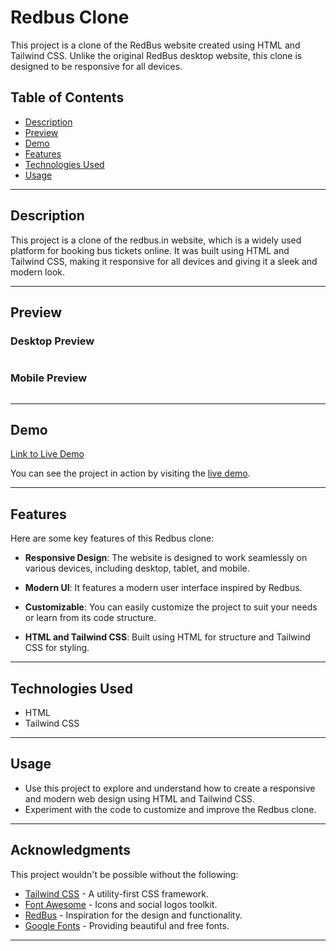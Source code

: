 # Redbus Clone
This project is a clone of the RedBus website created using HTML and Tailwind CSS. Unlike the original RedBus desktop website, this clone is designed to be responsive for all devices.


## Table of Contents

- [Description](#description)
- [Preview](#preview)
- [Demo](#demo)
- [Features](#features)  <!-- Add Features Section -->
- [Technologies Used](#technologies-used)
- [Usage](#usage)

---

## Description

This project is a clone of the redbus.in website, which is a widely used platform for booking bus tickets online. It was built using HTML and Tailwind CSS, making it responsive for all devices and giving it a sleek and modern look.

---

## Preview

### Desktop Preview
<img src="./assets/destop-preview.gif" alt="">

### Mobile Preview
<img src="./assets/mobile-preview.gif" alt="">

---



## Demo

[Link to Live Demo](https://redbus-resposive-clone.netlify.app/)

You can see the project in action by visiting the [live demo](https://redbus-resposive-clone.netlify.app/).

---

## Features

Here are some key features of this Redbus clone:

- **Responsive Design**: The website is designed to work seamlessly on various devices, including desktop, tablet, and mobile.

- **Modern UI**: It features a modern user interface inspired by Redbus.

- **Customizable**: You can easily customize the project to suit your needs or learn from its code structure.

- **HTML and Tailwind CSS**: Built using HTML for structure and Tailwind CSS for styling.

---

## Technologies Used

- HTML
- Tailwind CSS

---

## Usage

- Use this project to explore and understand how to create a responsive and modern web design using HTML and Tailwind CSS.
- Experiment with the code to customize and improve the Redbus clone.

---

## Acknowledgments

This project wouldn't be possible without the following:

- [Tailwind CSS](https://tailwindcss.com/) - A utility-first CSS framework.
- [Font Awesome](https://fontawesome.com/) - Icons and social logos toolkit.
- [RedBus](https://www.redbus.in/) - Inspiration for the design and functionality.
- [Google Fonts](https://fonts.google.com/) - Providing beautiful and free fonts.

---
